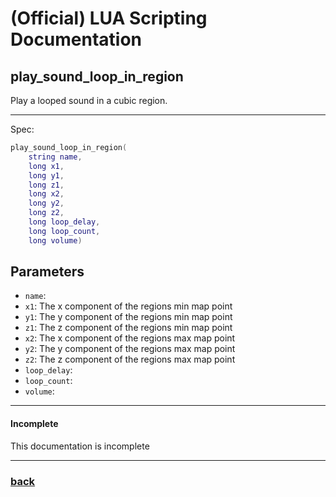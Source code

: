 
# (Official) LUA Scripting Documentation

## play_sound_loop_in_region

Play a looped sound in a cubic region.

___

Spec:

```lua
play_sound_loop_in_region(
	string name,
	long x1,
	long y1,
	long z1,
	long x2,
	long y2,
	long z2,
	long loop_delay,
	long loop_count,
	long volume)
```

## Parameters

- `name`: 
- `x1`: The x component of the regions min map point
- `y1`: The y component of the regions min map point
- `z1`: The z component of the regions min map point
- `x2`: The x component of the regions max map point
- `y2`: The y component of the regions max map point
- `z2`: The z component of the regions max map point
- `loop_delay`: 
- `loop_count`: 
- `volume`: 

___

#### Incomplete

This documentation is incomplete

___

### [back](../sound)
